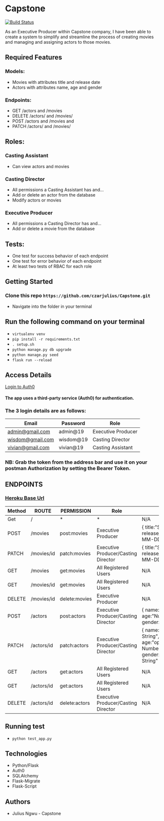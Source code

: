 # Capstone

[![Build Status](https://travis-ci.org/czarjulius/Capstone.svg?branch=master)](https://travis-ci.org/czarjulius/Capstone)

As an Executive Producer within Capstone company, I have been able to create a system to simplify and streamline the process of creating movies and managing and assigning actors to those movies.

## Required Features
### Models:
- Movies with attributes title and release date
- Actors with attributes name, age and gender

### Endpoints:
- GET /actors and /movies
- DELETE /actors/ and /movies/
- POST /actors and /movies and
- PATCH /actors/ and /movies/

## Roles:
### Casting Assistant
- Can view actors and movies

### Casting Director
- All permissions a Casting Assistant has and…
- Add or delete an actor from the database
- Modify actors or movies

### Executive Producer
- All permissions a Casting Director has and…
- Add or delete a movie from the database

## Tests:
- One test for success behavior of each endpoint
- One test for error behavior of each endpoint
- At least two tests of RBAC for each role

## Getting Started
### Clone this repo `https://github.com/czarjulius/Capstone.git`

- Navigate into the folder in your terminal

## Run the following command on your terminal
- `virtualenv venv`
- `pip install -r requirements.txt`
- `. setup.sh`
- `python manage.py db upgrade`
- `python manage.py seed`
- `flask run --reload`

## Access Details
[Login to Auth0](https://julius-czar.auth0.com/authorize?audience=movie&response_type=token&client_id=4KqcxqVnIWwFEFDe60ptsDUEAd5ZP6NG&redirect_uri=http://localhost:8080/login-results
)
#### The app uses a third-party service (Auth0) for authentication.

### The 3 login details are as follows:
 | Email | Password | Role |
 | ------ | --------|  ---- |
 | admin@gmail.com|admin@19|Executive Producer |
 | wisdom@gmail.com|wisdom@19|Casting Director|
 | vivian@gmail.com|vivian@19|Casting Assistant|

### NB: Grab the token from the address bar and use it on your postman Authorization by setting the Bearer Token.

## ENDPOINTS

### [Heroku Base Url](https://julius-capstone.herokuapp.com)

 | Method | ROUTE | PERMISSION      | Role | Body | Description |
 | ------ | ----------- | -------------- | ---- |------------|-----|
 | Get | / | * | * | N/A | index page |
 | POST | /movies | post:movies | Executive Producer |{ title:"String", release_date:"YYYY-MM-DD" }| create a movie |
 | PATCH | /movies/id | patch:movies | Executive Producer/Casting Director |{ title:"String", release_date:"YYYY-MM-DD" }| Updates a movie |
 | GET | /movies | get:movies | All Registered Users  | N/A | Gets list of movies |
 | GET | /movies/id | get:movies | All Registered Users | N/A | Get a movie |
 | DELETE | /movies/id | delete:movies | Executive Producer | N/A | Delete a movie |
 | POST | /actors | post:actors | Executive Producer/Casting Director|{ name:"String", age:"Number", gender:"String" } |Create an actor |
 | PATCH | /actors/id | patch:actors | Executive Producer/Casting Director | { name:"optional String", age:"optional Number" gender:"optional String" }| Updates an actor |
 | GET | /actors | get:actors | All Registered Users | N/A | Gets list of actors |
 | GET | /actors/id | get:actors | All Registered Users | N/A | Get an actor |
 | DELETE | /actors/id | delete:actors | Executive Producer/Casting Director | N/A | delete an actor |


## Running test
- `python test_app.py`

## Technologies
- Python/Flask
- Auth0
- SQLAlchemy
- Flask-Migrate
- Flask-Script


## Authors
- Julius Ngwu - Capstone